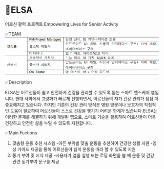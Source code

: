# 🏃ELSA
어르신 활력 프로젝트
Empowering Lives for Senior Activity

✅TEAM
![table](imgs/table.png)

✅Description

ELSA는 어르신들이 쉽고 안전하게 건강을 관리할 수 있도록 돕는 스마트 헬스케어 앱입니다.
현대 사회에서 고령화가 빠르게 진행되면서, 어르신들의 자가 건강 관리가 점점 더 중요해지고 있습니다.
하지만 기존의 건강 관리 방식은 병원 방문이나 보호자의 직접적인 도움이 필요하여 어르신들이 
스스로 건강을 챙기기 어려운 한계가 있습니다.ELSA는 이러한 문제를 해결하기 위해 개발된 앱으로, 
스마트 기술을 활용하여 어르신들이 더욱 건강하고 안전한 삶을 누릴 수 있도록 지원합니다.

✅Main Fuctions
1. 맞춤형 운동 추천 시스템
-아픈 부위별 맞춤 운동을 추천하여 건강한 생활 지원
-영상 가이드 제공을 통해 어르신들이 쉽게 운동을 따라 할 수 있도록 지원
2. 동기 부여 및 지식 제공
-사용자가 앱을 실행 또는 로딩 화면을 볼 때 운동 및 건강 관련 동기부여 문구를 제공
